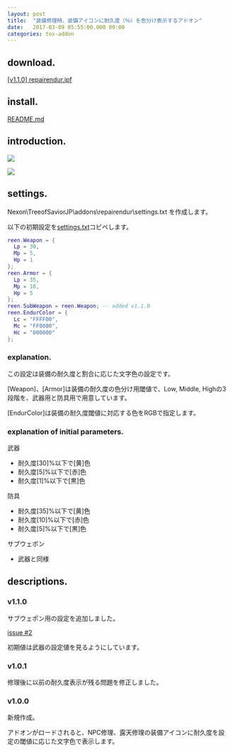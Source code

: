 ```yaml
---
layout: post
title:  "装備修理時、装備アイコンに耐久度（％）を色分け表示するアドオン"
date:   2017-03-09 05:55:00.000 09:00
categories: tos-addon
---
```


## download.

[[v1.1.0] repairendur.ipf](https://github.com/weizlogy/tos/releases/download/repairendur/repairendur-v1.1.0.ipf)

## install.

[README.md](https://github.com/weizlogy/tos/blob/master/README.md)

## introduction.

[![](https://1.bp.blogspot.com/-1pmFYgl40N4/WMBvW1zRsHI/AAAAAAAACpU/8sqEnAesGEIe2gsCjAyO5UXpbsJoHZwhQCLcB/s320/repairendur1.png)](https://1.bp.blogspot.com/-1pmFYgl40N4/WMBvW1zRsHI/AAAAAAAACpU/8sqEnAesGEIe2gsCjAyO5UXpbsJoHZwhQCLcB/s320/repairendur1.png)

[![](https://1.bp.blogspot.com/-7fqCudbXptY/WMBvWp50OZI/AAAAAAAACpQ/huWjvdPaiH0f5cI0M5W18weC534JFuIqgCLcB/s320/repairendur2_1.png)](https://1.bp.blogspot.com/-7fqCudbXptY/WMBvWp50OZI/AAAAAAAACpQ/huWjvdPaiH0f5cI0M5W18weC534JFuIqgCLcB/s320/repairendur2_1.png)

## settings.

Nexon\TreeofSaviorJP\addons\repairendur\settings.txt を作成します。

以下の初期設定を[settings.txt](https://github.com/weizlogy/tos/blob/master/repairendur/settings.txt)コピペします。

```lua
reen.Weapon = {
  Lp = 30,
  Mp = 5,
  Hp = 1
};
reen.Armor = {
  Lp = 35,
  Mp = 10,
  Hp = 5
};
reen.SubWeapon = reen.Weapon; -- added v1.1.0
reen.EndurColor = {
  Lc = "FFFF00",
  Mc = "FF0000",
  Hc = "000000"
};
```

### explanation.

この設定は装備の耐久度と割合に応じた文字色の設定です。

[Weapon]、[Armor]は装備の耐久度の色分け用閾値で、Low, Middle, Highの3段階を、武器用と防具用で用意しています。

[EndurColor]は装備の耐久度閾値に対応する色をRGBで指定します。

### explanation of initial parameters.

武器

- 耐久度[30]%以下で[黄]色
- 耐久度[5]%以下で[赤]色
- 耐久度[1]%以下で[黒]色

防具

- 耐久度[35]%以下で[黄]色
- 耐久度[10]%以下で[赤]色
- 耐久度[5]%以下で[黒]色

サブウェポン

- 武器と同様

## descriptions.

### v1.1.0

サブウェポン用の設定を追加しました。

[issue #2](https://github.com/weizlogy/tos/issues/2)

初期値は武器の設定値を見るようにしています。

### v1.0.1

修理後に以前の耐久度表示が残る問題を修正しました。

### v1.0.0

新規作成。

アドオンがロードされると、NPC修理、露天修理の装備アイコンに耐久度を設定の閾値に応じた文字色で表示します。 
